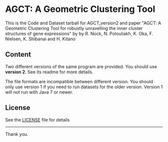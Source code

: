 ﻿# AGCT: A Geometric Clustering Tool
This is the Code and Dataset tarball for AGCT_version2 and paper  "AGCT: A Geometric Clustering Tool for robustly unravelling the inner cluster structures of gene expressions" by by R. Nock, N. Polouliakh, K. Oka, F. Nielsen, K. Shibanai and H. Kitano

## Content
Two different versions of the same program are provided. You should use **version 2**. See its readme for more details.

The file formats are incompatible between different version. You should only use version 1 if you need to run datasets for the older version. Version 1 will not run with Java 7 or newer.

## License

See the [LICENSE](./LICENSE) file for details

---

Thank you.



